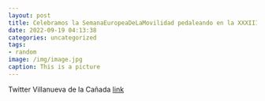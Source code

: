 ```yaml
---
layout: post
title: Celebramos la SemanaEuropeaDeLaMovilidad pedaleando en la XXXIII Fiesta de la Bicicleta de VillanuevaDeLaCañada. Os dejamos en...
date: 2022-09-19 04:13:38
categories: uncategorized
tags:
- random
image: /img/image.jpg
caption: This is a picture
---
```

Twitter Villanueva de la Cañada [link](https://twitter.com/AytoVDLCanada/status/1571454904350146560)
